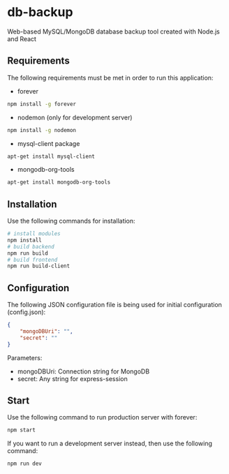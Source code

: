 # db-backup
Web-based MySQL/MongoDB database backup tool created with Node.js and React
## Requirements
The following requirements must be met in order to run this application:
- forever
``` bash
npm install -g forever
```
- nodemon (only for development server)
``` bash
npm install -g nodemon
```
- mysql-client package
``` bash
apt-get install mysql-client
```
- mongodb-org-tools
``` bash
apt-get install mongodb-org-tools
```
## Installation
Use the following commands for installation:
``` bash
# install modules
npm install
# build backend
npm run build
# build frontend
npm run build-client
```
## Configuration
The following JSON configuration file is being used for initial configuration (config.json):
``` json
{
    "mongoDBUri": "",
    "secret": ""
}
```
Parameters:
- mongoDBUri: Connection string for MongoDB
- secret: Any string for express-session
## Start
Use the following command to run production server with forever:
``` bash
npm start
```
If you want to run a development server instead, then use the following command:
``` bash
npm run dev
```
